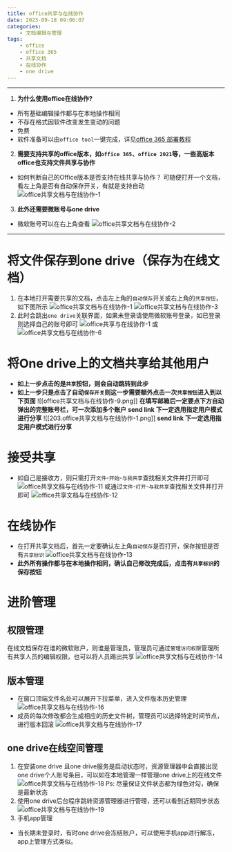 ```yaml
---
title: office共享与在线协作
date: 2023-09-18 09:06:07
categories:
	- 文档编辑与管理
tags: 
	- office
	- office 365
	- 共享文档
	- 在线协作
	- one drive
---
```

*****
1. **为什么使用office在线协作?**
- 所有基础编辑操作都与在本地操作相同
- 不存在格式因软件改变发生变动的问题
- 免费
- 软件准备可以由`office tool`一键完成，详见[office 365 部署教程](https://hotsaber.github.io/2023/07/06/office%20%E9%83%A8%E7%BD%B2%E6%95%99%E7%A8%8B/)
2. **需要支持共享的office版本，如`office 365`、`office 2021`等，一些高版本office也支持文件共享与协作**
- 如何判断自己的Office版本是否支持在线共享与协作？
可随便打开一个文档，看左上角是否有自动保存开关，有就是支持自动
![office共享文档与在线协作-1](https://aucnm0202-1318327891.cos.ap-shanghai.myqcloud.com/blogpic/office%E5%85%B1%E4%BA%AB%E6%96%87%E6%A1%A3%E4%B8%8E%E5%9C%A8%E7%BA%BF%E5%8D%8F%E4%BD%9C-1.png)
3. **此外还需要微账号与one drive**
- 微软账号可以在右上角查看 
![office共享文档与在线协作-2](https://aucnm0202-1318327891.cos.ap-shanghai.myqcloud.com/blogpic/office%E5%85%B1%E4%BA%AB%E6%96%87%E6%A1%A3%E4%B8%8E%E5%9C%A8%E7%BA%BF%E5%8D%8F%E4%BD%9C-2.png)
******
# 将文件保存到one drive（保存为在线文档）
1. 在本地打开需要共享的文档，点击左上角的`自动保存`开关或右上角的`共享按钮`，如下图所示
![office共享文档与在线协作-1](https://aucnm0202-1318327891.cos.ap-shanghai.myqcloud.com/blogpic/office%E5%85%B1%E4%BA%AB%E6%96%87%E6%A1%A3%E4%B8%8E%E5%9C%A8%E7%BA%BF%E5%8D%8F%E4%BD%9C-1.png)
![office共享文档与在线协作-3](https://aucnm0202-1318327891.cos.ap-shanghai.myqcloud.com/blogpic/office%E5%85%B1%E4%BA%AB%E6%96%87%E6%A1%A3%E4%B8%8E%E5%9C%A8%E7%BA%BF%E5%8D%8F%E4%BD%9C-3.png)
2. 此时会跳出`one drive`关联界面，如果未登录请使用微软账号登录，如已登录则选择自己的账号即可
![office共享与在线协作-1](https://aucnm0202-1318327891.cos.ap-shanghai.myqcloud.com/blogpic/office%E5%85%B1%E4%BA%AB%E4%B8%8E%E5%9C%A8%E7%BA%BF%E5%8D%8F%E4%BD%9C-1.png)
或
![office共享文档与在线协作-6](https://aucnm0202-1318327891.cos.ap-shanghai.myqcloud.com/blogpic/office%E5%85%B1%E4%BA%AB%E6%96%87%E6%A1%A3%E4%B8%8E%E5%9C%A8%E7%BA%BF%E5%8D%8F%E4%BD%9C-6.png)
# 将One drive上的文档共享给其他用户
- **如上一步点击的是`共享`按钮，则会自动跳转到此步**
- **如上一步只是点击了自动`保存开关`则这一步需要额外点击一次`共享按钮`进入到以下页面**
![[office共享文档与在线协作-9.png]]
**在填写邮箱后一定要点下方自动弹出的完整账号栏，可一次添加多个账户**
**send link 下一定选用指定用户模式进行分享**
![[203.office共享文档与在线协作-1.png]]
**send link 下一定选用指定用户模式进行分享**
# 接受共享
- 如自己是接收方，则只需打开`文件`-`开始`-`与我共享`查找相关文件并打开即可
![office共享文档与在线协作-11](https://aucnm0202-1318327891.cos.ap-shanghai.myqcloud.com/blogpic/office%E5%85%B1%E4%BA%AB%E6%96%87%E6%A1%A3%E4%B8%8E%E5%9C%A8%E7%BA%BF%E5%8D%8F%E4%BD%9C-11.png)
或通过`文件`-`打开`-`与我共享`查找相关文件并打开即可
![office共享文档与在线协作-12](https://aucnm0202-1318327891.cos.ap-shanghai.myqcloud.com/blogpic/office%E5%85%B1%E4%BA%AB%E6%96%87%E6%A1%A3%E4%B8%8E%E5%9C%A8%E7%BA%BF%E5%8D%8F%E4%BD%9C-12.png)
# 在线协作
- 在打开共享文档后，首先一定要确认左上角`自动保存`是否打开，保存按钮是否有`共享标识`
![office共享文档与在线协作-13](https://aucnm0202-1318327891.cos.ap-shanghai.myqcloud.com/blogpic/office%E5%85%B1%E4%BA%AB%E6%96%87%E6%A1%A3%E4%B8%8E%E5%9C%A8%E7%BA%BF%E5%8D%8F%E4%BD%9C-13.png)
- **此外所有操作都与在本地操作相同，确认自己修改完成后，点击有`共享标识`的保存按钮**
# 进阶管理
## 权限管理
在线文档保存在谁的微软账户，则谁是管理员，管理员可通过`管理访问权限`管理所有共享人员的编辑权限，也可以将人员踢出共享
![office共享文档与在线协作-14](https://aucnm0202-1318327891.cos.ap-shanghai.myqcloud.com/blogpic/office%E5%85%B1%E4%BA%AB%E6%96%87%E6%A1%A3%E4%B8%8E%E5%9C%A8%E7%BA%BF%E5%8D%8F%E4%BD%9C-14.png)
## 版本管理
- 在窗口顶端文件名处可以展开下拉菜单，进入文件版本历史管理
![office共享文档与在线协作-16](https://aucnm0202-1318327891.cos.ap-shanghai.myqcloud.com/blogpic/office%E5%85%B1%E4%BA%AB%E6%96%87%E6%A1%A3%E4%B8%8E%E5%9C%A8%E7%BA%BF%E5%8D%8F%E4%BD%9C-16.png)
- 成员的每次修改都会生成相应的历史文件树，管理员可以选择特定时间节点，进行版本回滚
![office共享文档与在线协作-17](https://aucnm0202-1318327891.cos.ap-shanghai.myqcloud.com/blogpic/office%E5%85%B1%E4%BA%AB%E6%96%87%E6%A1%A3%E4%B8%8E%E5%9C%A8%E7%BA%BF%E5%8D%8F%E4%BD%9C-17.png)
## one drive在线空间管理
1. 在安装one drive 且one drive服务是启动状态时，资源管理器中会直接出现one drive个人账号条目，可以如在本地管理一样管理one drive上的在线文件
![office共享文档与在线协作-18](https://aucnm0202-1318327891.cos.ap-shanghai.myqcloud.com/blogpic/office%E5%85%B1%E4%BA%AB%E6%96%87%E6%A1%A3%E4%B8%8E%E5%9C%A8%E7%BA%BF%E5%8D%8F%E4%BD%9C-18.png)
Ps: 尽量保证文件状态都为绿色对勾，确保是最新状态
2. 使用one drive后台程序跳转资源管理器进行管理，还可以看到近期同步状态
![office共享文档与在线协作-19](https://aucnm0202-1318327891.cos.ap-shanghai.myqcloud.com/blogpic/office%E5%85%B1%E4%BA%AB%E6%96%87%E6%A1%A3%E4%B8%8E%E5%9C%A8%E7%BA%BF%E5%8D%8F%E4%BD%9C-19.png)
3. 手机app管理
- 当长期未登录时，有时one drive会冻结账户，可以使用手机app进行解冻，app上管理方式类似。